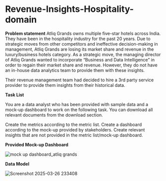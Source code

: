 # Revenue-Insights-Hospitality-domain
**Problem statement**
Atliq Grands owns multiple five-star hotels across India. They have been in the hospitality industry for the past 20 years. Due to strategic moves from other competitors and ineffective decision-making in management, Atliq Grands are losing its market share and revenue in the luxury/business hotels category. As a strategic move, the managing director of Atliq Grands wanted to incorporate “Business and Data Intelligence” in order to regain their market share and revenue. However, they do not have an in-house data analytics team to provide them with these insights.

Their revenue management team had decided to hire a 3rd party service provider to provide them insights from their historical data.

**Task List**

You are a data analyst who has been provided with sample data and a mock-up dashboard to work on the following task. You can download all relevant documents from the download section.

Create the metrics according to the metric list.
Create a dashboard according to the mock-up provided by stakeholders.
Create relevant insights that are not provided in the metric list/mock-up dashboard.

**Provided Mock-up Dashboard**

![mock up dashboard_atliq grands](https://github.com/user-attachments/assets/889eaf72-f17f-450e-8887-204ecec94f48)



**Data Model**


![Screenshot 2025-03-26 233408](https://github.com/user-attachments/assets/3a18772f-45d6-495c-a674-4fab26d985de)
